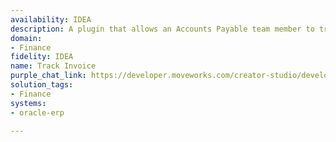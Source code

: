 ```yaml
---
availability: IDEA
description: A plugin that allows an Accounts Payable team member to track.
domain:
- Finance
fidelity: IDEA
name: Track Invoice
purple_chat_link: https://developer.moveworks.com/creator-studio/developer-tools/purple-chat/?conversation=%7B%22startTimestamp%22%3A%2211%3A43+AM%22%2C%22messages%22%3A%5B%7B%22role%22%3A%22user%22%2C%22parts%22%3A%5B%7B%22richText%22%3A%22%3Cp%3ECan+you+help+me+track+invoice+INV789012.%3C%2Fp%3E%22%7D%5D%7D%2C%7B%22role%22%3A%22assistant%22%2C%22parts%22%3A%5B%7B%22richText%22%3A%22%3Cp%3EYes+-+let+me+fetch+the+status+for+invoice+INV789012.%3C%2Fp%3E%22%7D%5D%7D%2C%7B%22role%22%3A%22assistant%22%2C%22parts%22%3A%5B%7B%22reasoningSteps%22%3A%5B%7B%22status%22%3A%22success%22%2C%22richText%22%3A%22Queries+Oracle+Fusion+Cloud+ERP+for+the+invoice+status+using+the+provided+invoice+number%22%7D%5D%7D%2C%7B%22richText%22%3A%22Here+is+the+current+status+of+invoice+INV789012.%3Cbr%3E%22%7D%2C%7B%22richText%22%3A%22%3Cb%3EInvoice+Status%3C%2Fb%3E%3Cbr%3E%3Cb%3EInvoice+Number%3A%3C%2Fb%3E+INV789012%3Cbr%3E%3Cb%3EStatus%3A%3C%2Fb%3E+Approved%3Cbr%3E%3Cb%3EAmount%3A%3C%2Fb%3E+%243%2C200%3Cbr%3E%3Cb%3EDue+Date%3A%3C%2Fb%3E+2023-11-15%3Cbr%3E%22%7D%5D%7D%5D%7D
solution_tags:
- Finance
systems:
- oracle-erp

---
```

